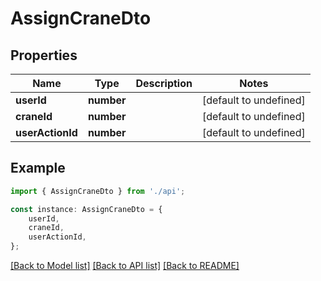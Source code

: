 # AssignCraneDto


## Properties

Name | Type | Description | Notes
------------ | ------------- | ------------- | -------------
**userId** | **number** |  | [default to undefined]
**craneId** | **number** |  | [default to undefined]
**userActionId** | **number** |  | [default to undefined]

## Example

```typescript
import { AssignCraneDto } from './api';

const instance: AssignCraneDto = {
    userId,
    craneId,
    userActionId,
};
```

[[Back to Model list]](../README.md#documentation-for-models) [[Back to API list]](../README.md#documentation-for-api-endpoints) [[Back to README]](../README.md)
